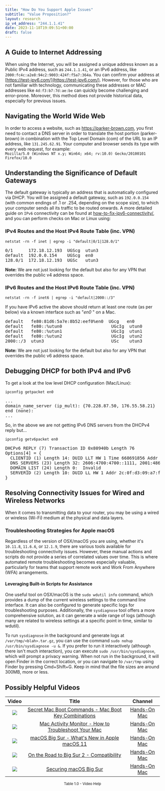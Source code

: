 ```yaml
---
title: "How Do You Support Apple Issues"
subtitle: "Value Proposition?"
layout: research
ip_v4_address: "244.1.1.41"
date: 2023-11-18T19:09:51+00:00
draft: false
---
```


## A Guide to Internet Addressing

When using the Internet, you will be assigned a unique address known as a Public IPv4 address, such as ```244.1.1.41```, or an IPv6 address, like ```2000:fc4c:a2e8:94c2:9003:424f:f5a7:364a```. You can confirm your address at [https://test-ipv6.com/](https://test-ipv6.com/). However, for those who are not familiar with technology, communicating these addresses or MAC addresses like ```4d:f3:b7:7d:ae:be``` can quickly become challenging and error-prone. Moreover, this method does not provide historical data, especially for previous issues.
## Navigating the World Wide Web
In order to access a website, such as https://parker-brown.com, you first need to contact a DNS server in order to translate the host portion (parker-brown) in combination with the Top Level Domain (com) of the URL to an IP address, like ```131.245.62.91```. Your computer and browser sends its type with every web request, for example: <br>```Mozilla/5.0 (Windows NT x.y; Win64; x64; rv:10.0) Gecko/20100101 Firefox/10.0```
## Understanding the Significance of Default Gateways
The default gateway is typically an address that is automatically configured via DHCP. You will be assigned a default gateway, such as ```192.0.0.154``` (with common endings of .1 or .254, depending on the scope size), to which your computer sends all its traffic to be routed onwards. A more detailed guide on ```IPv6``` connectivity can be found at [how-to-fix-ipv6-connectivity/](/blog/how-to-fix-ipv6-connectivity/), and you can perform checks on Mac or Linux using:
<br>
### IPv4 Routes and the Host IPv4 Route Table (inc. VPN)
```netstat -rn -f inet | egrep -i "default|0/1|128.0/1"```

<pre>
0/1      172.18.12.193  UGScg  utun3
default  192.0.0.154    UGScg  en0
128.0/1  172.18.12.193  UGSc   utun3</pre>

**Note:** We are not just looking for the default but also for any VPN that overrides the public v4 address space.

### IPv6 Routes and the Host IPv6 Route Table (inc. VPN)
```netstat -rn -f inet6 | egrep -i "default|2000::/3"```

If you have IPv6 active the above should return at least one route (as per below) via a known interface such as "_en0_ " on a Mac. 

<pre>
default   fe80:81d6:5a7e:8b52:eef0%en0  UGcg   en0
default   fe80::%utun0                   UGcIg  utun0
default   fe80::%utun1                   UGcIg  utun1
default   fe80::%utun2                   UGcIg  utun2
2000::/3  utun3                          USc    utun3</pre>

**Note:** We are not just looking for the default but also for any VPN that overrides the public v6 address space.
<br>

## Debugging DHCP for both IPv4 and IPv6

To get a look at the low level DHCP configuration (Mac/Linux): 

```ipconfig getpacket en0```

<pre>
...
domain_name_server (ip_mult): {70.228.87.50, 176.55.58.21}
end (none):
...</pre>

So, in the above we are not getting IPv6 DNS servers from the DHCPv4 reply but...

```ipconfig getv6packet en0```

<pre>
DHCPv6 REPLY (7) Transaction ID 0x80940b Length 76
Options[4] = {
  CLIENTID (1) Length 14: DUID LLT HW 1 Time 668691856 Addr 4d:f3:b7:7d:ae:be
  DNS_SERVERS (23) Length 32: 2606:4700:4700::1111, 2001:4860:4860::8844
  DOMAIN_LIST (24) Length 0:  Invalid
  SERVERID (2) Length 10: DUID LL HW 1 Addr 2c:0f:d3:09:a7:f2
}</pre>




## Resolving Connectivity Issues for Wired and Wireless Networks

When it comes to transmitting data to your router, you may be using a wired or wireless (Wi-Fi) medium at the physical and data layers.
### Troubleshooting Strategies for Apple macOS

Regardless of the version of OSX/macOS you are using, whether it's ```10.11.8```, ```11.6.6```, or ```12.1.9```, there are various tools available for troubleshooting connectivity issues. However, these manual actions and scripts do not provide a series of correlated values over time. This is where automated remote troubleshooting becomes especially valuable, particularly for teams that support remote work and Work From Anywhere (WFA) arrangements.
#### Leveraging Built-in Scripts for Assistance

One useful tool on OSX/macOS is the ```sudo wdutil info``` command, which provides a dump of the current wireless settings to the command line interface. It can also be configured to generate specific logs for troubleshooting purposes. Additionally, the ```sysdiagnose``` tool offers a more comprehensive solution, as it can generate a wide range of logs (although many are related to wireless settings at a specific point in time, similar to wdutil).

To run ```sysdiagnose``` in the background and generate logs at ```/var/tmp/<blah>.tar.gz```, you can use the command ```sudo nohup /usr/bin/sysdiagnose -u &```. If you prefer to run it interactively (although there isn't much interaction), you can execute ```sudo /usr/bin/sysdiagnose```, which will prompt a privacy warning. When not run in the background, it will open Finder in the correct location, or you can navigate to ```/var/tmp``` using Finder by pressing Cmd+Shift+G. Keep in mind that the file sizes are around 300MB, more or less.
## Possibly Helpful Videos

<link href="/plugins/lity/css/lity.min.css" rel="stylesheet">
<script src="/plugins/lity/js/lity.min.js"></script>
<div class="table1-start"></div>

|Video | Title | Channel |
| :---: | :---: | :---: |
|<a href="https://www.youtube.com/watch?v=VwNYWAxHCgM" data-lity><img src="https://i.ytimg.com/vi/VwNYWAxHCgM/default.jpg" class="img-fluid"></a>|<a href="https://www.youtube.com/watch?v=VwNYWAxHCgM" data-lity>Secret Mac Boot Commands - Mac Boot Key Combinations</a>|<a target="_blank" href="https://www.youtube.com/channel/UCg43DP8MdHVcl4rFK_delBg" >Hands-On Mac</a>|
|<a href="https://www.youtube.com/watch?v=TWzWd_DiaJ0" data-lity><img src="https://i.ytimg.com/vi/TWzWd_DiaJ0/default.jpg" class="img-fluid"></a>|<a href="https://www.youtube.com/watch?v=TWzWd_DiaJ0" data-lity>Mac Activity Monitor - How to Troubleshoot Your Mac</a>|<a target="_blank" href="https://www.youtube.com/channel/UCg43DP8MdHVcl4rFK_delBg" >Hands-On Mac</a>|
|<a href="https://www.youtube.com/watch?v=JMKi6o9kaZI" data-lity><img src="https://i.ytimg.com/vi/JMKi6o9kaZI/default.jpg" class="img-fluid"></a>|<a href="https://www.youtube.com/watch?v=JMKi6o9kaZI" data-lity>macOS Big Sur - What&#39;s New in Apple macOS 11</a>|<a target="_blank" href="https://www.youtube.com/channel/UCg43DP8MdHVcl4rFK_delBg" >Hands-On Mac</a>|
|<a href="https://www.youtube.com/watch?v=HEbK-Tignuc" data-lity><img src="https://i.ytimg.com/vi/HEbK-Tignuc/default.jpg" class="img-fluid"></a>|<a href="https://www.youtube.com/watch?v=HEbK-Tignuc" data-lity>On the Road to Big Sur 2 - Compatibility</a>|<a target="_blank" href="https://www.youtube.com/channel/UCg43DP8MdHVcl4rFK_delBg" >Hands-On Mac</a>|
|<a href="https://www.youtube.com/watch?v=7KdhJimuhNw" data-lity><img src="https://i.ytimg.com/vi/7KdhJimuhNw/default.jpg" class="img-fluid"></a>|<a href="https://www.youtube.com/watch?v=7KdhJimuhNw" data-lity>Securing macOS Big Sur</a>|<a target="_blank" href="https://www.youtube.com/channel/UCg43DP8MdHVcl4rFK_delBg" >Hands-On Mac</a>|

<center><small>Table 1.0 - Video Help</small></center>
 <br>
<div class="table1-end"></div>
<script type="text/javascript">
(function() {
    $('div.table1-start').nextUntil('div.table1-end', 'table').addClass('table thead-dark table-striped table-responsive rounded').attr('id', 't1');
    $('#t1').find('thead').addClass('thead-dark');
})();
</script>
